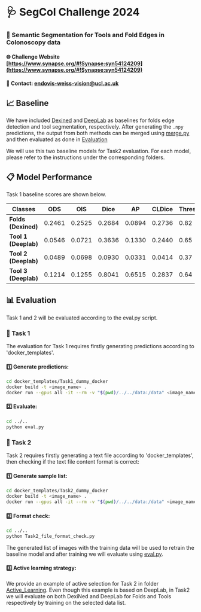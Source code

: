 # 🩺 SegCol Challenge 2024
### 🌟 Semantic Segmentation for Tools and Fold Edges in Colonoscopy data

#### 🌐 Challenge Website [https://www.synapse.org/#!Synapse:syn54124209](https://www.synapse.org/#!Synapse:syn54124209)

#### 📧 Contact: [endovis-weiss-vision@ucl.ac.uk](endovis-weiss-vision@ucl.ac.uk)


## 📈 Baseline
We have included [Dexined](Folds_Baseline_Dexined) and [DeepLab](Tools_Baseline_DeepLab) as baselines for folds edge detection and tool segmentation, respectively. After generating the `.npy` predictions, the output from both methods can be merged using [merge.py](merge.py) and then evaluated as done in [Evaluation](#evaluation)

We will use this two baseline models for Task2 evaluation. For each model, please refer to the instructions under the corresponding folders.

## 📋 Model Performance
Task 1 baseline scores are shown below. 

|      **Classes**    | **ODS** | **OIS** | **Dice** | **AP**  | **CLDice** |**Threshold**|
|---------------------|---------|---------|----------|---------|---------|---------|
| **Folds (Dexined)** | 0.2461  | 0.2525  | 0.2684   | 0.0894  | 0.2736  |  0.82   |
| **Tool 1 (Deeplab)** | 0.0546  | 0.0721 | 0.3636   | 0.1330  | 0.2440  |  0.65   |
| **Tool 2 (Deeplab)** | 0.0489  | 0.0698 | 0.0930   | 0.0331  | 0.0414  |  0.37   |
| **Tool 3 (Deeplab)** | 0.1214  | 0.1255 | 0.8041   | 0.6515  | 0.2837  |  0.64   |


## 📊 Evaluation
Task 1 and 2 will be evaluated according to the eval.py script. 

### 📝 Task 1

The evaluation for Task 1 requires firstly generating predictions according to 'docker_templates'. 

#### 1️⃣ Generate predictions: 

```bash
cd docker_templates/Task1_dummy_docker
docker build -t <image_name> . 
docker run --gpus all -it --rm -v "$(pwd)/../../data:/data" <image_name> /data/input /data/output
```


#### 2️⃣ Evaluate:

```bash
cd ../..
python eval.py

```
### 📝 Task 2

Task 2 requires firstly generating a text file according to 'docker_templates', then checking if the text file content format is correct:

#### 1️⃣ Generate sample list: 

```bash
cd docker_templates/Task2_dummy_docker
docker build -t <image_name> . 
docker run --gpus all -it --rm -v "$(pwd)/../../data:/data" <image_name> /data/input /data/output
```


#### 2️⃣ Format check:


```bash
cd ../..
python Task2_file_format_check.py
```

The generated list of images with the training data will be used to retrain the baseline model and after training we will evaluate using [eval.py](eval.py).


#### 3️⃣ Active learning strategy:

We provide an example of active selection for Task 2 in folder [Active_Learning](Active_Learning). Even though this example is based on DeepLab, in Task2 we will evaluate on both DexiNed and DeepLab for Folds and Tools respectively by training on the selected data list.